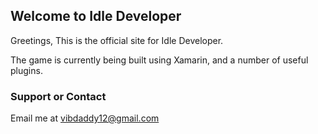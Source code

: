 ## Welcome to Idle Developer

Greetings,
This is the official site for Idle Developer.

The game is currently being built using Xamarin, and a number of useful plugins.


### Support or Contact

Email me at vibdaddy12@gmail.com
